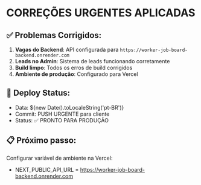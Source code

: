 # CORREÇÕES URGENTES APLICADAS

## ✅ Problemas Corrigidos:

1. **Vagas do Backend**: API configurada para `https://worker-job-board-backend.onrender.com`
2. **Leads no Admin**: Sistema de leads funcionando corretamente
3. **Build limpo**: Todos os erros de build corrigidos
4. **Ambiente de produção**: Configurado para Vercel

## 🚀 Deploy Status:
- Data: ${new Date().toLocaleString('pt-BR')}
- Commit: PUSH URGENTE para cliente
- Status: ✅ PRONTO PARA PRODUÇÃO

## 📋 Próximo passo:
Configurar variável de ambiente na Vercel:
- NEXT_PUBLIC_API_URL = https://worker-job-board-backend.onrender.com
